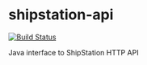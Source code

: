 # shipstation-api
[![Build Status](https://travis-ci.org/hurdad/shipstation-api.svg?branch=master)](https://travis-ci.org/hurdad/shipstation-api)

Java interface to ShipStation HTTP API

